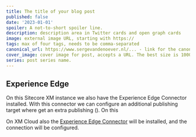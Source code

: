 ```yaml
---
title: The title of your blog post
published: false
date: '2023-01-01'
spoiler: A not-to-short spoiler line.
description: description area in Twitter cards and open graph cards
image: external image URL, starting with https://
tags: max of four tags, needs to be comma-separated
canonical_url: https://www.sergevandenoever.nl/... - link for the canonical version of the content
cover_image: cover image for post, accepts a URL. The best size is 1000 x 420.
series: post series name.
---
```


## Experience Edge

On this Sitecore XM instance we also have the Experience Edge Connector installed. With this connector we can configure an additional publishing target where get an extra publishing (). On this 

On XM Cloud also the [Experience Edge Connector](https://doc.sitecore.com/xp/en/developers/101/developer-tools/the-experience-edge-connector.html) will be installed, and the connection will be configured.
